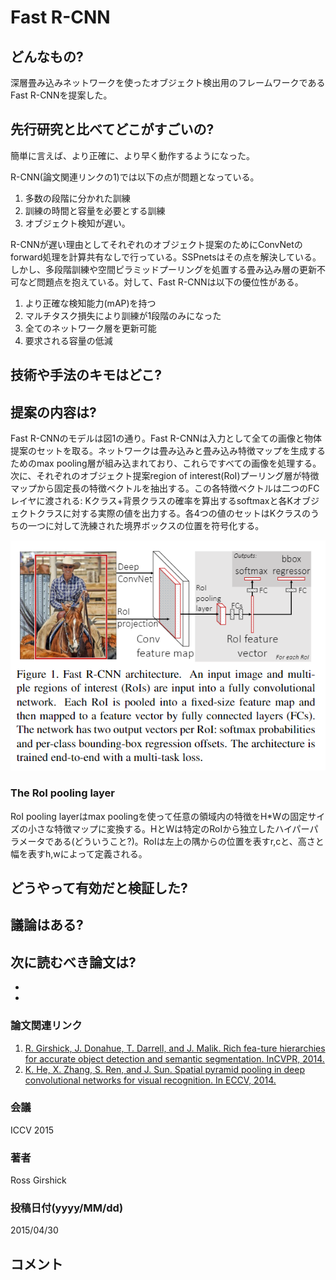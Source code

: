 # Fast R-CNN

## どんなもの?
深層畳み込みネットワークを使ったオブジェクト検出用のフレームワークであるFast R-CNNを提案した。

## 先行研究と比べてどこがすごいの?
簡単に言えば、より正確に、より早く動作するようになった。

R-CNN(論文関連リンクの1)では以下の点が問題となっている。

1. 多数の段階に分かれた訓練
2. 訓練の時間と容量を必要とする訓練
3. オブジェクト検知が遅い。

R-CNNが遅い理由としてそれぞれのオブジェクト提案のためにConvNetのforward処理を計算共有なしで行っている。SSPnetsはその点を解決している。しかし、多段階訓練や空間ピラミッドプーリングを処置する畳み込み層の更新不可など問題点を抱えている。対して、Fast R-CNNは以下の優位性がある。

1. より正確な検知能力(mAP)を持つ
2. マルチタスク損失により訓練が1段階のみになった
3. 全てのネットワーク層を更新可能
4. 要求される容量の低減

## 技術や手法のキモはどこ?


## 提案の内容は?

Fast R-CNNのモデルは図1の通り。Fast R-CNNは入力として全ての画像と物体提案のセットを取る。ネットワークは畳み込みと畳み込み特徴マップを生成するためのmax pooling層が組み込まれており、これらですべての画像を処理する。次に、それぞれのオブジェクト提案region of interest(RoI)プーリング層が特徴マップから固定長の特徴ベクトルを抽出する。この各特徴ベクトルは二つのFCレイヤに渡される: Kクラス+背景クラスの確率を算出するsoftmaxと各Kオブジェクトクラスに対する実際の値を出力する。各4つの値のセットはKクラスのうちの一つに対して洗練された境界ボックスの位置を符号化する。

![fig1](img/FR/fig1.png)

### The RoI pooling layer

RoI pooling layerはmax poolingを使って任意の領域内の特徴をH*Wの固定サイズの小さな特徴マップに変換する。HとWは特定のRoIから独立したハイパーパラメータである(どういうこと?)。RoIは左上の隅からの位置を表すr,cと、高さと幅を表すh,wによって定義される。



## どうやって有効だと検証した?

## 議論はある?

## 次に読むべき論文は?
-
-

### 論文関連リンク
1. [R. Girshick, J. Donahue, T. Darrell, and J. Malik. Rich fea-ture hierarchies for accurate object detection and semantic segmentation. InCVPR, 2014.](https://arxiv.org/abs/1311.2524)
2. [K. He, X. Zhang, S. Ren, and J. Sun. Spatial pyramid pooling in deep convolutional networks for visual recognition. In ECCV, 2014.](https://arxiv.org/abs/1406.4729)

### 会議
ICCV 2015

### 著者
Ross Girshick

### 投稿日付(yyyy/MM/dd)
2015/04/30

## コメント
